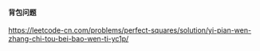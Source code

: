 #### 背包问题

https://leetcode-cn.com/problems/perfect-squares/solution/yi-pian-wen-zhang-chi-tou-bei-bao-wen-ti-yc1p/